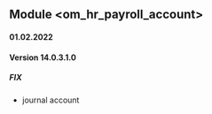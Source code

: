 ## Module <om_hr_payroll_account>

#### 01.02.2022
#### Version 14.0.3.1.0
##### FIX
- journal account
